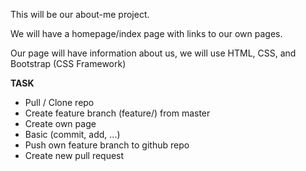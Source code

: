 This will be our about-me project.

We will have a homepage/index page with links to our own pages.

Our page will have information about us, we will use HTML, CSS, and Bootstrap (CSS Framework)


**TASK**

- Pull / Clone repo
- Create feature branch (feature/<name>) from master
- Create own page
- Basic (commit, add, ...)
- Push own feature branch to github repo
- Create new pull request
